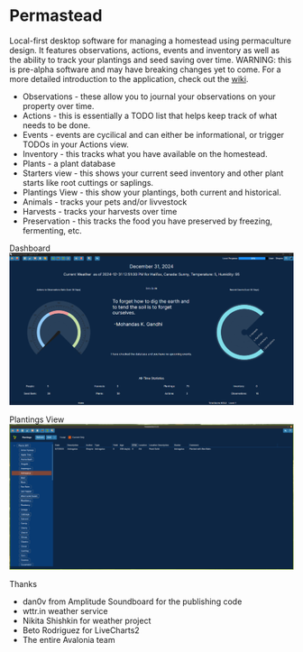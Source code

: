 # Permastead
Local-first desktop software for managing a homestead using permaculture design. It features observations, actions, events and inventory as well as the ability to track your plantings and seed saving over time. WARNING: this is pre-alpha software and may have breaking changes yet to come. For a more detailed introduction to the application, check out the [wiki](https://github.com/curvedspace/Permastead/wiki).

- Observations - these allow you to journal your observations on your property over time.
- Actions - this is essentially a TODO list that helps keep track of what needs to be done.
- Events - events are cycilical and can either be informational, or trigger TODOs in your Actions view.
- Inventory - this tracks what you have available on the homestead.
- Plants - a plant database
- Starters view - this shows your current seed inventory and other plant starts like root cuttings or saplings.
- Plantings View - this show your plantings, both current and historical.
- Animals - tracks your pets and/or livvestock
- Harvests - tracks your harvests over time
- Preservation - this tracks the food you have preserved by freezing, fermenting, etc.



Dashboard
![screenshot1.png](Docs/screenshot1.png)

Plantings View
![screenshot2.png](Docs/screenshot2.png)

Thanks
- dan0v from Amplitude Soundboard for the publishing code
- wttr.in weather service
- Nikita Shishkin for weather project
- Beto Rodriguez for LiveCharts2
- The entire Avalonia team
